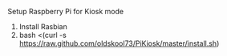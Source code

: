 Setup Raspberry Pi for Kiosk mode

1) Install Rasbian
2) bash <(curl -s https://raw.github.com/oldskool73/PiKiosk/master/install.sh)